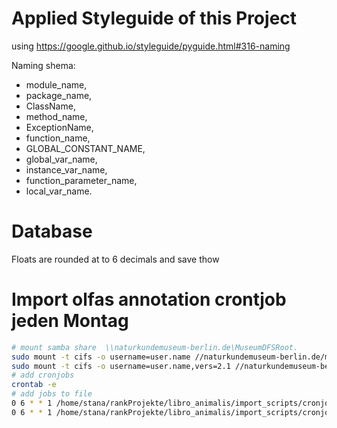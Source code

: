 # Applied Styleguide of this Project 
 using https://google.github.io/styleguide/pyguide.html#316-naming

Naming shema:
- module_name, 
- package_name, 
- ClassName, 
- method_name, 
- ExceptionName, 
- function_name, 
- GLOBAL_CONSTANT_NAME, 
- global_var_name, 
- instance_var_name, 
- function_parameter_name, 
- local_var_name.


# Database
Floats are rounded at to 6 decimals and save thow

# Import olfas annotation crontjob jeden Montag


```bash
# mount samba share  \\naturkundemuseum-berlin.de\MuseumDFSRoot.
sudo mount -t cifs -o username=user.name //naturkundemuseum-berlin.de/museumdfsroot /mnt/z/ -o vers=2.0
sudo mount -t cifs -o username=user.name,vers=2.1 //naturkundemuseum-berlin.de/museumdfsroot /mnt/z/
# add cronjobs
crontab -e 
# add jobs to file 
0 6 * * 1 /home/stana/rankProjekte/libro_animalis/import_scripts/cronjob_import_training.py
0 6 * * 1 /home/stana/rankProjekte/libro_animalis/import_scripts/cronjob_import_validation.py
```